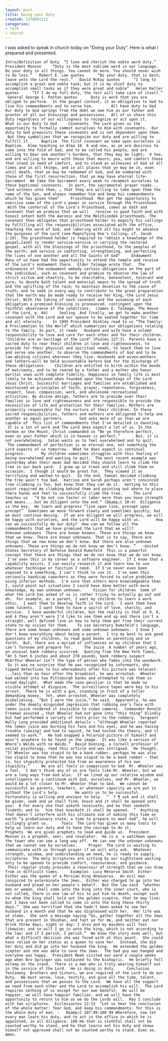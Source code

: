 ```yaml
---
layout: post
title: Doing your Duty
created: 1278891122
categories:
- talk
- church
---
```

I was asked to speak in church today on "Doing your Duty".  Here is what I prepared and presented.

    Intro/Definition of Duty  “I love and cherish the noble word duty.”   President Monson     “Duty is the most sublime word in our language. Do your duty in all things. You cannot do more. You should never wish to do less.”   Robert E. Lee quotes      “Do your duty, that is best; leave unto the Lord the rest.”   David McKay quotes      “I long to accomplish a great and noble task; but it is my chief duty to accomplish small tasks as if they were great and noble”   Helen Keller quotes      “If I do my full duty, the rest will take care of itself.”   General George S. Patton quotes      Duty is work that you are obliged to perform.  In the gospel context, it an obligation to God to live his commandments and to serve him.        All have duty to God   Our duty to God springs from the debt we owe him as our father and granter of all our blessings and possessions.  All of us share this duty regardless of our willingness to recognize or act upon it.      What is our Duty to God     Covenants  The Lord gives us the opportunity to formally commit ourselves to Him with covenants.  Our duty to God preexists these covenants and is not dependent upon them.  But they symbolizes that we recognize our duty and are willing to fulfill it.     Baptism  The first covenant we take upon ourselves is Baptism.  Alma teaching in Alma 18  8 and now, as ye are desirous to come into the fold of God, and to be called his people, and are willing to bear one another’s burdens, that they may be light;  9 Yea, and are willing to mourn with those that mourn; yea, and comfort those that stand in need of comfort, and to stand as witnesses of God at all times and in all things, and in all places that ye may be in, even until death, that ye may be redeemed of God, and be numbered with those of the first resurrection, that ye may have eternal life—     Sacrament  We take the Sacrament every week to recommit ourselves to these baptismal covenants.  In part, the sacramental prayer reads...  “and witness unto thee, … that they are willing to take upon them the name of thy Son, and always remember him and keep his commandments which he has given them”     Priesthood  Men get the opportunity to exercise some of the Lord's power in service through the Priesthood.  With the conferral of the Lord's Priesthood, comes an Oath and Covenant that we promise that we will   receive in good faith and with honest intent both the Aaronic and the Melchizedek priesthoods. The covenant then obligates that priesthood holder to magnify his callings by fulfilling all the responsibilities associated with the office, teaching the word of God, and laboring with all his might to advance the purposes of the Lord (see Magnifying One's Calling; cf. Jacob 1:19). The priesthood holder is required to "obtain a knowledge of the gospel…[and] to render service—service in carrying the restored gospel, with all the blessings of the priesthood, to the peoples of the earth; and service in comforting, strengthening, and perfecting the lives of one another and all the Saints of God"     Endowment  Many of us have had the opportunity to attend the temple and receive of the Lord's endowment there.  Elder Talmage wrote that   The ordinances of the endowment embody certain obligations on the part of the individual, such as covenant and promise to observe the law of strict virtue and chastity, to be charitable, benevolent, tolerant and pure; to devote both talent and material means to the spread of truth and the uplifting of the race; to maintain devotion to the cause of truth; and to seek in every way to contribute to the great preparation that the earth may be made ready to receive her King,-the Lord Jesus Christ. With the taking of each covenant and the assuming of each obligation a promised blessing is pronounced, contingent upon the faithful observance of the conditions.  (James E. Talmage, The House of the Lord, p. 84)     Sealing  And finally, we get to make another covenant with the Lord and our spouse to be sealed together for time and all eternity.    In 1995 President Hinkley read to us “The Family: A Proclamation to the World” which summarizes our obligations relating to the family. In part, it reads   Husband and wife have a solemn responsibility to love and care for each other and for their children. "Children are an heritage of the Lord" (Psalms 127:3). Parents have a sacred duty to rear their children in love and righteousness, to provide for their physical and spiritual needs, to teach them to love and serve one another, to observe the commandments of God and to be law-abiding citizens wherever they live. Husbands and wives—mothers and fathers—will be held accountable before God for the discharge of these obligations.    Children are entitled to birth within the bonds of matrimony, and to be reared by a father and a mother who honor marital vows with complete fidelity. Happiness in family life is most likely to be achieved when founded upon the teachings of the Lord Jesus Christ. Successful marriages and families are established and maintained on principles of faith, prayer, repentance, forgiveness, respect, love, compassion, work, and wholesome recreational activities. By divine design, fathers are to preside over their families in love and righteousness and are responsible to provide the necessities of life and protection for their families. Mothers are primarily responsible for the nurture of their children. In these sacred responsibilities, fathers and mothers are obligated to help one another as equal partners.       God asks more of us than we are capable of  This list of commandments that I've detailed is daunting.  It is a lot of work and The Lord does expect a lot of us. In the Sermon on the Mount, Christ commanded us “Be ye therefore perfect, even as your Father which is in heaven is perfect.”       But, it is not overwhelming.  Satan wants us to feel overwhelmed and to quit.  The commandment of perfection is an eternal one, not something the Lord expects of us tomorrow.  What he does expect is continual progress.       My children sometimes struggles with this feeling of being overwhelmed and wanting to quit.  The most recent example was yesterday when their mean dad decided they should learn to climb the tree in our back yard.  I grew up in trees and still climb them on occasion.  I though it would be great fun.  They viewed it as terrifying and wanted to quit.  In the end, Samuel decided climbing the tree wasn't too bad.  Katrina and Sarah perhaps aren't convinced tree climbing is fun, but know that they can do it.  Getting to this point required me climbing behind them and pointing out where to place there hands and feet to successfully climb the tree.     The Lord teaches us   “4 Do not run faster or labor more than you have strength and means....but be diligent unto the end.” (D&amp;C 10:4)  Diligence is the key.  We learn and progress “line upon line, precept upon precept”  Sometimes we move forward slowly and sometimes quickly, but we must continue moving.  If we are diligent we will progress, we will be happy with ourselves, and the Lord will be happy with us.       How can we successfully do our duty?  How can we follow all the commandments that we have promised the Lord that we will?       Unknown unknowns  There are known knowns. These are things we know that we know. There are known unknowns. That is to say, there are things that we now know we don’t know. But there are also unknown unknowns. These are things we do not know we don’t know. ”   —United States Secretary of Defense Donald Rumsfeld  This is a powerful concept that there are things that we do not know that we do not know.  I've seen this in my career as a software engineer.  If I know that a capability exists, I can easily research it and learn how to use whatever technique or function I need.  If I've never even been exposed to a something, I can't think to use it.  I've seen this seriously handicap coworkers as they were forced to solve problems using inferior methods.  I'm sure that others more knowledgeable than I, could point out situations I could have done better with more knowledge, my own unknown unknown.     Vision for children  Some of what the Lord has asked of us is rather tricky to actually go out and do.  For example, as a parent, I want my children to learn a work ethic.  I want them to develop faith in the Lord.  I want them have some talents.  I want them to have a spirit of love, charity, and service.  I have wonderful children, but the reality is that at 9, 6, and 4 they aren't were I'd like to see them end up and there isn't a straight, well defined line in how to help them get from their current state to my vision for them.    To use Secretary Rumsfeld's language, there are some known unknowns and some unknown unknowns.  I know I don't know everything about being a parent.  I try my best to ask good questions of my children, to read good books on parenting and so forth.  But, there are a myriad of influences on my children that I can't foresee and prepare for.     The Juice  A number of years ago, an unusual bank robbery occurred.  Quoting from the New York Times, “At 5 feet 6 inches and about 270 pounds, bank robbery suspect McArthur Wheeler isn’t the type of person who fades into the woodwork.  So it was no surprise that he was recognized by informants, who tipped detectives to his whereabouts after his picture was telecast.  ...less than an hour after the broadcast, he was arrested.  Wheeler had walked into two Pittsburgh banks and attempted to rob them in broad daylight.  What made the case peculiar is that he made no visible attempt at disguise.  The surveillance tapes were key to his arrest.  There he is with a gun, standing in front of a teller demanding money.  Yet, when arrested, Wheeler was completely disbelieving.  “But I wore the juice,” he said.  Apparently, he was under the deeply misguided impression that rubbing one’s face with lemon juice rendered it invisible to video cameras.  Commander Ronald Freeman assured … that Wheeler had not gone into “this thing” blindly but had performed a variety of tests prior to the robbery.  Sergeant Wally Long provided additional details — “although Wheeler reported the lemon juice was burning his face and his eyes, and he was having trouble (seeing) and had to squint, he had tested the theory, and it seemed to work.”   He had snapped a Polaroid picture of himself and wasn’t anywhere to be found in the image.  It was like a version of Where’s Waldo with no Waldo.”  David Dunning, a Cornell professor of social psychology, read this article and was intrigued.  He thought, “If Wheeler was too stupid to be a bank robber, perhaps he was also too stupid to know that he was too stupid to be a bank robber — that is, his stupidity protected him from an awareness of his own stupidity.”     We are all fools in comparison to God  Mr. Wheeler was a fool.  I don't think any of us are fools like Mr. Wheeler, but we are a long ways from God also.  If we lined up our relative wisdom and intelligence on a continuum with God, ourselves, and Mr. Wheeler, we would be a lot closer to Mr. Wheeler than to God.  We cannot be successful as parents, teachers, or whatever capacity we are put in without the Lord's help.       He wants us to be successful.   Fortunately is willing and anxious to help.  “  7 ¶ ask and it shall be given, seek and ye shall find; knock and it shall be opened unto you:  8 For every one that asketh receiveth; and he that seeketh findeth; and to   him that knocketh it shall be opened.  ”  Anything that doesn't interfere with his ultimate aim of making this time on earth “a probationary state; a time to prepare to meet God”, he will willingly grant us.      Tools  The Lord has given us many tools to help us learn our duty and to have the courage to do it.       Prophets  We are given prophets to lead and guide us.  President Monson is a prophet, seer, and revelator.  He is a  a watchman upon the tower who can see a long way off.  He can see the unknown unknowns that we cannot see by ourselves.     Prayer  The Lord is waiting to communicate with us through prayer if we will only ask.  Whatever strength, wisdom, and understanding we need, he is ready to supply.     Scriptures  The Holy Scriptures are sitting by our nightstand waiting only to be opened to provide comfort, reassurance, and guidance.  Their regular study provides a reservoir of strength that we can draw from in difficult times.     Examples  Lucy Meserve Smith  Esther   Esther was the queen of a Persian King Ahasuerus.  An evil man conspired to exterminate the Jews.  Esther was charged to go into her husband and plead on her people's behalf.  But the law said  “whether man or woman, shall come unto the king into the inner court, who is not called, there is one law of his to put him to death, except such to whom the king shall hold out the golden sceptre, that he may live: but I have not been called to come in unto the king these thirty days.”  She was terrified that she hadn't been asked to see her husband in a month and that he was displeased with her.  Her life was at stake.  She sent a message saying “Go, gather together all the Jews that are present in Shushan, and fast ye for me, and neither eat nor drink three days, night or day: I also and my maidens will fast likewise; and so will I go in unto the king, which is not according to the law: and if I perish, I perish.”  We know the story ends well, but what a difficult decision she was faced with at this point.  She could have relied on her status as a queen to save her.  Instead, she did her duty and did go into her husband the king.  He extended the golden scepter and she was able to save the Jews.  The bad guy was hanged and everyone was happy.  President Meek visited our ward a couple weeks ago when Bro Springer was sustained to the bishopric.  He briefly fell asleep on the stand.  There is a man who is truly wearing himself out in the service of the Lord.  He is doing is duty.     Conclusion     Testimony  Brothers and Sisters, we are required of the Lord to do our Duty.  We must serve, love, testify, and give all the time, talent, and possessions that we posses to the Lord.  We have all the support we need from each other and the Lord to accomplish his will.  The Lord requires nothing of us except for our own benefit.  We will be happier, we will have happier families, and we will have the opportunity to return to him as we do the Lords will.  May I conclude with two scriptures.  Ecclesiastes 12:13  “Let us hear the conclusion of the whole matter: fear God, and keep his commandments: for this is the whole duty of man. -   D&amp;C 107:99-100 99 Wherefore, now let every man learn his duty, and to act in the office in which he is appointed, in all diligence. 100 He that is slothful shall not be counted worthy to stand, and he that learns not his duty and shows himself not approved shall not be counted worthy to stand. Even so. Amen. 
